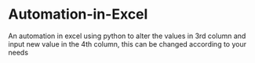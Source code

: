 # Automation-in-Excel
An automation in excel using python to alter the values in 3rd column and input new value in the 4th column, this can be changed according to your needs 
